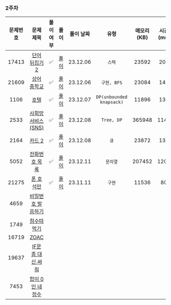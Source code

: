 ### 2주차

| 문제번호 |                         문제 제목                     | 풀이 여부 |              풀이               |  풀이 날짜   |            유형          | 메모리(KB) | 시간(ms) |
|:----:|:-----------------------------------------------------:|:-:|:-----------------------------:|:--------:|:----------------------:|:-------:|:------:|
|17413| [단어 뒤집기 2](https://www.acmicpc.net/problem/17413) | ✅ | [풀이](./BOJ_17143_단어뒤집기2.java) | 23.12.06 |           `스택`         |  23592  |  204   |
|21609| [상어 중학교](https://www.acmicpc.net/problem/21609) | ✅ | [풀이](./BOJ_21609_상어중학교.java)  | 23.12.06 |        `구현, BFS`       |  23084  |  144   |
|1106| [호텔](https://www.acmicpc.net/problem/1106) |  ✅  |   [풀이](./BOJ_1106_호텔.java)    | 23.12.07 | `DP(unbounded knapsack)` |  11896  |  136   |
|2533| [사회망 서비스(SNS)](https://www.acmicpc.net/problem/2533) |  ✅| [풀이](./BOJ_2533_사회망서비스.java)  | 23.12.08 |        `Tree, DP`      | 365948  |  1148  |
|2164| [카드 2](https://www.acmicpc.net/problem/2164) | ✅ |   [풀이](./BOJ_2164_카드2.java)   | 23.12.08 |           `큐`          |  23872  |  132   |
|5052| [전화번호 목록](https://www.acmicpc.net/problem/5052) | ✅  | [풀이](./BOJ_5052_전화번호목록.java)  | 23.12.11 |          `문자열`         | 207452  |  1204  |      
|21275| [폰 호석만](https://www.acmicpc.net/problem/21275) | ✅   |  [풀이](./BOJ_21275_폰호석만.java)  | 23.11.11 |     `구현`               |  11536  |   80   |
|4659| [비밀번호 발음하기](https://www.acmicpc.net/problem/4659) |    |                               |          |                        |         |        |
|1749| [점수따먹기](https://www.acmicpc.net/problem/1749) |    |                               |          |                        |         |        |
|16719| [ZOAC](https://www.acmicpc.net/problem/16719) |    |                               |          |                        |         |        |
|19637| [IF문 좀 대신 써줘](https://www.acmicpc.net/problem/19637) |    |                               |          |                        |         |        |
|7453| [합이 0인 네 정수](https://www.acmicpc.net/problem/7453) |    |                               |          |                        |         |        |